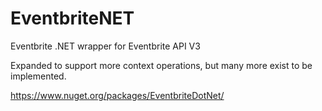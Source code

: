 # EventbriteNET
Eventbrite .NET wrapper for Eventbrite  API V3

Expanded to support more context operations, but many more exist to be implemented.

https://www.nuget.org/packages/EventbriteDotNet/
